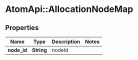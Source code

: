 # AtomApi::AllocationNodeMap

## Properties
Name | Type | Description | Notes
------------ | ------------- | ------------- | -------------
**node_id** | **String** | nodeId | 


